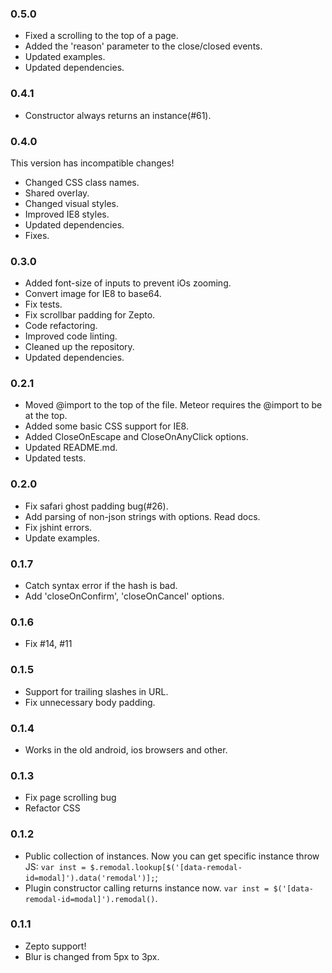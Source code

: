 ### 0.5.0
* Fixed a scrolling to the top of a page.
* Added the 'reason' parameter to the close/closed events.
* Updated examples.
* Updated dependencies.

### 0.4.1
* Constructor always returns an instance(#61).

### 0.4.0
This version has incompatible changes!

* Changed CSS class names.
* Shared overlay.
* Changed visual styles.
* Improved IE8 styles.
* Updated dependencies.
* Fixes.

### 0.3.0
* Added font-size of inputs to prevent iOs zooming.
* Convert image for IE8 to base64.
* Fix tests.
* Fix scrollbar padding for Zepto.
* Code refactoring.
* Improved code linting.
* Cleaned up the repository.
* Updated dependencies.

### 0.2.1
* Moved @import to the top of the file. Meteor requires the @import to be at the top.
* Added some basic CSS support for IE8.
* Added CloseOnEscape and CloseOnAnyClick options.
* Updated README.md.
* Updated tests.

### 0.2.0
* Fix safari ghost padding bug(#26).
* Add parsing of non-json strings with options. Read docs.
* Fix jshint errors.
* Update examples.

### 0.1.7
* Catch syntax error if the hash is bad.
* Add 'closeOnConfirm', 'closeOnCancel' options.

### 0.1.6
* Fix #14, #11

### 0.1.5
* Support for trailing slashes in URL.
* Fix unnecessary body padding.

### 0.1.4
* Works in the old android, ios browsers and other.

### 0.1.3
* Fix page scrolling bug
* Refactor CSS

### 0.1.2
* Public collection of instances. Now you can get specific instance throw JS: `var inst = $.remodal.lookup[$('[data-remodal-id=modal]').data('remodal')];`;
* Plugin constructor calling returns instance now. `var inst = $('[data-remodal-id=modal]').remodal()`.

### 0.1.1
* Zepto support!
* Blur is changed from 5px to 3px.
